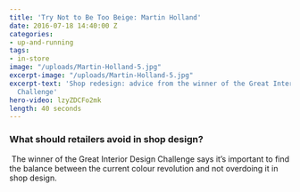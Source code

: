 ```yaml
---
title: 'Try Not to Be Too Beige: Martin Holland'
date: 2016-07-18 14:40:00 Z
categories:
- up-and-running
tags:
- in-store
image: "/uploads/Martin-Holland-5.jpg"
excerpt-image: "/uploads/Martin-Holland-5.jpg"
excerpt-text: 'Shop redesign: advice from the winner of the Great Interior Design
  Challenge'
hero-video: lzyZDCFo2mk
length: 40 seconds
---
```


### What should retailers avoid in shop design?
 The winner of the Great Interior Design Challenge says it’s important to find the balance between the current colour revolution and not overdoing it in shop design. 